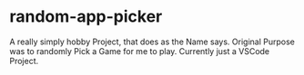 # random-app-picker
A really simply hobby Project, that does as the Name says.
Original Purpose was to randomly Pick a Game for me to play.
Currently just a VSCode Project.
